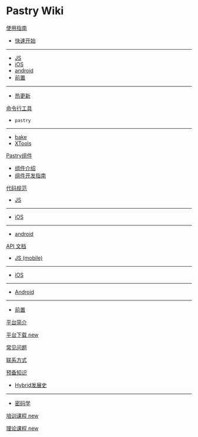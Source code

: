 # Pastry Wiki

[使用指南]()

  * [快速开始](index.md)
  - - - -
  * [JS](quickstart/quickstart-js.md)
  * [iOS](quickstart/quickstart-ios.md)
  * [android](quickstart/quickstart-android.md)
  * [前置](quickstart/quickstart-fo.md)
  - - - -
  * [热更新](hot/hot-update.md)
  
  <!--* [使用IDE`不支持`](ide.md)-->

[命令行工具]()

  * `pastry`
  - - - -
  * [bake](pastry-cli/bake.md)
  * [XTools](pastry-cli/XTools.md)
 <!-- * [emulator`不支持`](pastry-cli/emulator.md)-->
 <!-- * [emulator-server`不支持`](pastry-cli/emulator-server.md)-->
 <!-- * [ide`支持部分功能`](pastry-cli/ide.md)-->
 <!-- * [taste`不支持`](pastry-cli/taste.md)-->
 <!-- * [taste-server`不支持`](pastry-cli/taste-server.md)-->

[Pastry组件]()

  * [组件介绍](plugins/plugins.md)
  * [组件开发指南](plugins/plugins-develop.md)

[代码规范]()

  * [JS](codingSpecification/specification-js.md)
  - - - -
  * [iOS](codingSpecification/specification-ios.md)
  - - - -
  * [android](codingSpecification/specification-android.md)

[API 文档]()

  * [JS (mobile)](apiDoc/1.1.0/mobile/index.html)
  - - - -
  * [iOS](apiDoc/1.1.0/ios/index.html)
  - - - -
  * [Android](apiDoc/1.1.0/android/index.html)
  - - - -
  * [前置](apiDoc/1.1.0/fo/index.html)


  <!--
  * [Pastry JS (pc)](apiDoc/1.1.0/pc/index.html)
  * [Pastry JS (mobile)](apiDoc/1.1.0/mobile/index.html)
  * [Pastry JS (wx)](apiDoc/1.1.0/wx/index.html)
  -->

[平台简介](abstract/abstract.md)

<!--  * [简介](abstract/abstract.md)
  - - - -
  * [JS](abstract/abstract-js.md)
  * [iOS`待定`](abstract/abstract-ios.md)
  * [android`待定`](abstract/abstract-android.md)-->

[平台下载 new](download.md)
  
[常见问题](faq.md)

[联系方式](contact.md)

[预备知识]()

  * [Hybrid发展史](ready/hybrid.md)
  - - - -
  * [密码学](ready/cryptology.md)

[培训课程 new](train/learnCourse.md)

[理论课程 new](train/theoryCourse.md)


<!-- counter pixel for counting visitors -->
<!-- <img src="http://stats.markdown.io/mdwiki_info.gif" style="display:none;"/> -->

<script type="text/javascript">

  var _gaq = _gaq || [];
  _gaq.push(['_setAccount', 'UA-44627253-1']);
  _gaq.push(['_trackPageview']);

  (function() {
    var ga = document.createElement('script'); ga.type = 'text/javascript'; ga.async = true;
    ga.src = ('https:' == document.location.protocol ? 'https://ssl' : 'http://www') + '.google-analytics.com/ga.js';
    var s = document.getElementsByTagName('script')[0]; s.parentNode.insertBefore(ga, s);
  })();

</script>
